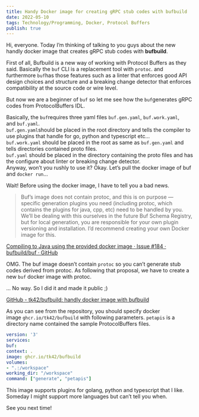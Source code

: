 ```yaml
---
title: Handy Docker image for creating gRPC stub codes with bufbuild
date: 2022-05-10
tags: Technology/Programming, Docker, Protocol Buffers
publish: true
---
```

Hi, everyone. Today I’m thinking of talking to you guys about the new handly docker image that creates gRPC stub codes with **bufbuild**.

First of all, Bufbuild is a new way of working with Protocol Buffers as they said. Basically the `buf` CLI is a replacement tool with `protoc`. and furthermore `buf`has those features such as a linter that enforces good API design choices and structure and a breaking change detector that enforces compatibility at the source code or wire level.

But now we are a beginner of `buf` so let me see how the `buf`generates gRPC codes from ProtocolBuffers IDL.

Basically, the `buf`requires three yaml files `buf.gen.yaml`, `buf.work.yaml`, and `buf.yaml`.  
`buf.gen.yaml`should be placed in the root directory and tells the compiler to use plugins that handle for go, python and typescript etc…  
`buf.work.yaml` should be placed in the root as same as `buf.gen.yaml` and tells directories contained proto files.  
`buf.yaml` should be placed in the directory containing the proto files and has the configure about linter or breaking change detector.  
Anyway, won’t you rushly to use it? Okay. Let’s pull the docker image of buf and `docker run`…

Wait! Before using the docker image, I have to tell you a bad news.

> Buf’s image does not contain protoc, and this is on purpose — specific generation plugins you need (including protoc, which contains the plugins for java, cpp, etc) need to be handled by you. We’ll be dealing with this ourselves in the future Buf Schema Registry, but for local generation, you are responsible for your own plugin versioning and installation. I’d recommend creating your own Docker image for this.

[Compiling to Java using the provided docker image · Issue #184 · bufbuild/buf · GitHub](https://github.com/bufbuild/buf/issues/184?source=post_page-----c6e8d70c00e7--------------------------------)

OMG. The buf image doesn’t contain `protoc` so you can’t generate stub codes derived from protoc. As following that proposal, we have to create a new `buf` docker image with protoc.

… No way. So I did it and made it public ;)

[GitHub - tk42/bufbuild: handly docker image with bufbuild](https://github.com/tk42/bufbuild?source=post_page-----c6e8d70c00e7--------------------------------)

As you can see from the repository, you should specify docker image `ghcr.io/tk42/bufbuild` with following parameters. `petapis` is a directory name contained the sample ProtocolBuffers files.

```yaml
version: '3'  
services:  
buf:  
context: .  
image: ghcr.io/tk42/bufbuild  
volumes:  
- ".:/workspace"  
working_dir: "/workspace"  
command: ["generate", "petapis"]
```

This image supports plugins for golang, python and typescript that I like. Someday I might support more languages but can’t tell you when.

See you next time!